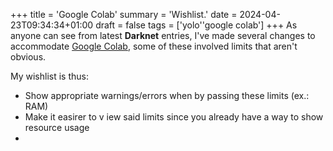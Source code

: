 +++
title = 'Google Colab'
summary = 'Wishlist.'
date = 2024-04-23T09:34:34+01:00
draft = false
tags = ['yolo''google colab']
+++
As anyone can see from latest **Darknet** entries, I've made several changes to accommodate [Google Colab](https://colab.research.google.com/), some of these involved limits that aren't obvious.

My wishlist is thus:
- Show appropriate warnings/errors when by passing these limits (ex.: RAM)
- Make it easirer to v iew said limits since you already have a way to show resource usage
- 
